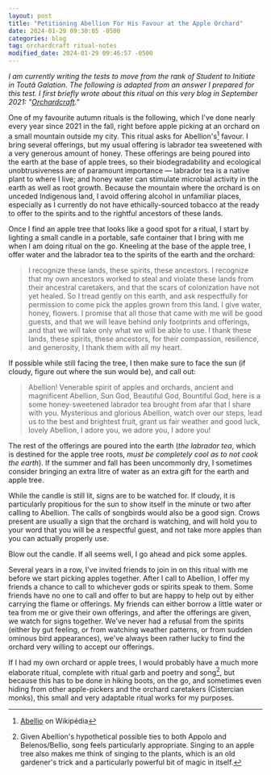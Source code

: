 ```yaml
---
layout: post
title: "Petitioning Abellion For His Favour at the Apple Orchard"
date: 2024-01-29 09:30:05 -0500
categories: blog
tag: orchardcraft ritual-notes
modified_date: 2024-01-29 09:46:57 -0500
---
```


<em>I am currently writing the tests to move from the rank of Student to Initiate in Toutâ Galation. The following is adapted from an answer I prepared for this test. I first briefly wrote about this ritual on this very blog in September 2021: "<a href="/blog/2021/09/20/orchardcraft.html">Orchardcraft</a>."</em>

One of my favourite autumn rituals is the following, which I've done nearly every year since 2021 in the fall, right before apple picking at an orchard on a small mountain outside my city. This ritual asks for Abellion's[^1] favour. I bring several offerings, but my usual offering is labrador tea sweetened with a very generous amount of honey. These offerings are being poured into the earth at the base of apple trees, so their biodegradability and ecological unobtrusiveness are of paramount importance — labrador tea is a native plant to where I live; and honey water can stimulate microbial activity in the earth as well as root growth. Because the mountain where the orchard is on unceded Indigenous land, I avoid offering alcohol in unfamiliar places, especially as I currently do not have ethically-sourced tobacco at the ready to offer to the spirits and to the rightful ancestors of these lands.

[^1]: [Abellio](https://fr.wikipedia.org/wiki/Abellio) on Wikipédia

Once I find an apple tree that looks like a good spot for a ritual, I start by lighting a small candle in a portable, safe container that I bring with me when I am doing ritual on the go. Kneeling at the base of the apple tree, I offer water and the labrador tea to the spirits of the earth and the orchard: 

> I recognize these lands, these spirits, these ancestors. I recognize that my own ancestors worked to steal and violate these lands from their ancestral caretakers, and that the scars of colonization have not yet healed. So I tread gently on this earth, and ask respectfully for permission to come pick the apples grown from this land. I give water, honey, flowers. I promise that all those that came with me will be good guests, and that we will leave behind only footprints and offerings, and that we will take only what we will be able to use. I thank these lands, these spirits, these ancestors, for their compassion, resilience, and generosity, I thank them with all my heart.

If possible while still facing the tree, I then make sure to face the sun (if cloudy, figure out where the sun would be), and call out:

> Abellion! Venerable spirit of apples and orchards, ancient and magnificent Abellion, Sun God, Beautiful God, Bountiful God, here is a some honey-sweetened labrador tea brought from afar that I share with you. Mysterious and glorious Abellion, watch over our steps, lead us to the best and brightest fruit, grant us fair weather and good luck, lovely Abellion, I adore you, we adore you, I adore you!

The rest of the offerings are poured into the earth (*the labrador tea*, which is destined for the apple tree roots, *must be completely cool as to not cook the earth*). If the summer and fall has been uncommonly dry, I sometimes consider bringing an extra litre of water as an extra gift for the earth and apple tree.

While the candle is still lit, signs are to be watched for. If cloudy, it is particularly propitious for the sun to show itself in the minute or two after calling to Abellion. The calls of songbirds would also be a good sign. Crows present are usually a sign that the orchard is watching, and will hold you to your word that you will be a respectful guest, and not take more apples than you can actually properly use.

Blow out the candle. If all seems well, I go ahead and pick some apples.

Several years in a row, I've invited friends to join in on this ritual with me before we start picking apples together. After I call to Abellion, I offer my friends a chance to call to whichever gods or spirits speak to them. Some friends have no one to call and offer to but are happy to help out by either carrying the flame or offerings. My friends can either borrow a little water or tea from me or give their own offerings, and after the offerings are given, we watch for signs together. We've never had a refusal from the spirits (either by gut feeling, or from watching weather patterns, or from sudden ominous bird appearances), we've always been rather lucky to find the orchard very willing to accept our offerings.

If I had my own orchard or apple trees, I would probably have a much more elaborate ritual, complete with ritual garb and poetry and song[^2], but because this has to be done in hiking boots, on the go, and sometimes even hiding from other apple-pickers and the orchard caretakers (Cistercian monks), this small and very adaptable ritual works for my purposes. 

[^2]:  Given Abellion's hypothetical possible ties to both Appolo and Belenos/Bellio, song feels particularly appropriate. Singing to an apple tree also makes me think of singing to the plants, which is an old gardener's trick and a particularly powerful bit of magic in itself. 